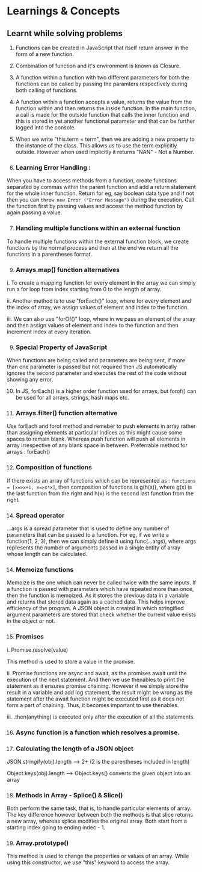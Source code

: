 # Learnings & Concepts 
## Learnt while solving problems

1. Functions can be created in JavaScript that itself return answer in the form of a new function. 

2. Combination of function and it's environment is known as Closure.

3. A function within a function with two different parameters for both the functions can be called by passing the paramters respectively during both calling of functions.

4. A function within a function accepts a value, returns the value from the function within and then returns the inside function. In the main function, a call is made for the outside function that calls the inner function and this is stored in yet another functional parameter and that can be further logged into the console.

5. When we write "this.term = term", then we are adding a new property to the instance of the class. This allows us to use the term explicitly outside. However when used implicitly it returns "NAN" - Not a Number.

6. ### Learning Error Handling : 

When you have to access methods from a function, create functions separated by commas within the parent function and add a return statement for the whole inner function. Return for eg, say boolean data type and if not then you can `throw new Error ("Error Message")` during the execution. Call the function first by passing values and access the method function by again passing a value.

7. ### Handling multiple functions within an external function
To handle multiple functions within the external function block, we create functions by the normal process and then at the end we return all the functions in a parentheses format. 

9. ### Arrays.map() function alternatives

i. To create a mapping function for every element in the array we can simply run a for loop from index starting from 0 to the length of array.

ii. Another method is to use "forEach()" loop, where for every element and the index of array, we assign values of element and index to the function. 

iii. We can also use "forOf()" loop, where in we pass an element of the array and then assign values of element and index to the function and then increment index at every iteration. 

9. ### Special Property of JavaScript
When functions are being called and parameters are being sent, if more than one parameter is passed but not required then JS automatically ignores the second parameter and executes the rest of the code without showing any error.

10. In JS, forEach() is a higher order function used for arrays, but forof() can be used for all arrays, strings, hash maps etc. 

11. ### Arrays.filter() function alternative

Use forEach and forof method and remeber to push elements in array rather than assigning elements at particular indices as this might cause some spaces to remain blank. Whereas push function will push all elements in array irrespective of any blank space in between. Preferrable method for arrays : forEach()

12. ### Composition of functions
If there exists an array of functions which can be represented as : 
`functions = [x=>x+1, x=>x*x]`, then composition of functions is g(h(x)), where g(x) is the last function from the right and h(x) is the second last function from the right.

14. ### Spread operator 
...args is a spread parameter that is used to define any number of parameters that can be passed to a function. For eg, if we write a function(1, 2, 3), then we can simply define it using func(...args), where args represents the number of arguments passed in a single entity of array whose length can be calculated.

14. ### Memoize functions
Memoize is the one which can never be called twice with the same inputs. If a function is passed with parameters which have repeated more than once, then the function is memoized. As it stores the previous data in a variable and returns that stored data again as a cached data. This helps improve efficiency of the program. A JSON object is created in which stringified argument parameters are stored that check whether the current value exists in the object or not. 

15. ### Promises
i. Promise.resolve(value) 

This method is used to store a value in the promise.

ii. Promise functions are async and await, as the promises await until the execution of the next statement. And then we use thenables to print the statement as it ensures promise chaining. However if we simply store the result in a variable and add log statement, the result might be wrong as the statement after the await function might be executed first as it does not form a part of chaining. Thus, it becomes important to use thenables.

iii. .then(anything) is executed only after the execution of all the statements.

16. ### Async function is a function which resolves a promise.

17. ### Calculating the length of a JSON object

JSON.stringify(obj).length --> 2+ (2 is the parentheses included in length)

Object.keys(obj).length --> Object.keys() converts the given object into an array

18. ### Methods in Array - Splice() & Slice()

Both perform the same task, that is, to handle particular elements of array. The key difference however between both the methods is that slice returns a new array, whereas splice modifies the original array. Both start from a starting index going to ending indec - 1.

19. ### Array.prototype()
This method is used to change the properties or values of an array. While using this constructor, we use "this" keyword to access the array.
